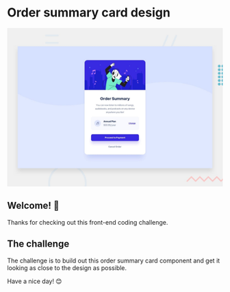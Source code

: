 # Order summary card design

![Design preview for the Order summary card coding challenge](./design/desktop-preview.jpg)

## Welcome! 👋

Thanks for checking out this front-end coding challenge.

## The challenge

The challenge is to build out this order summary card component and get it looking as close to the design as possible.



Have a nice day! 😊
